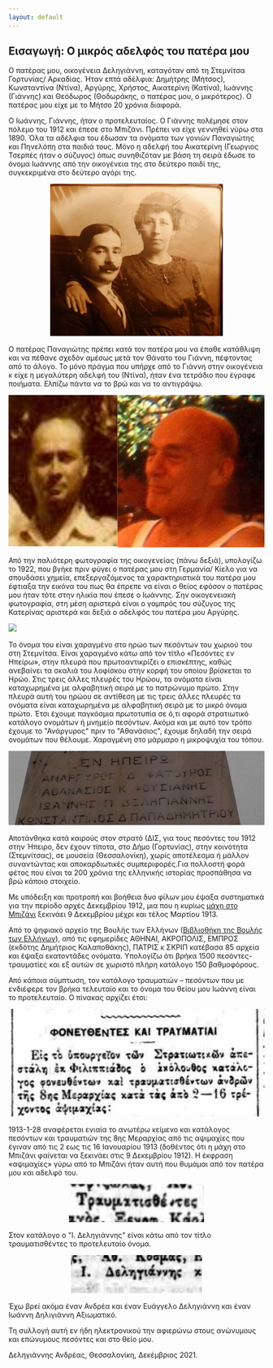 ```yaml
---
layout: default
---
```


## Εισαγωγή: Ο μικρός αδελφός του πατέρα μου

Ο πατέρας μου, οικογένεια  Δεληγιάννη, καταγόταν από τη Στεμνίτσα Γορτυνίας/ Αρκαδίας. Ήταν επτά αδέλφια: Δημήτρης (Μήτσος), Κωνσταντίνα (Ντίνα), Αργύρης, Χρήστος, Αικατερίνη (Κατίνα), Ιωάννης (Γιάννης) και Θεόδωρος (Θοδωράκης, ο πατέρας μου, ο μικρότερος). Ο πατέρας μου είχε με το Μήτσο 20 χρόνια διαφορά.

Ο Ιωάννης, Γιάννης, ήταν ο προτελευταίος. Ο Γιάννης πολέμησε στον πόλεμο του 1912 και έπεσε στο Μπιζάνι. Πρέπει να είχε γεννηθεί γύρω στα 1890. Όλα τα αδέλφια του έδωσαν τα ονόματα των γονιών Παναγιώτης και Πηνελόπη στα παιδιά τους. Μόνο η αδελφή του Αικατερίνη (Γεωργιος Τσερπές ήταν ο σύζυγος) όπως συνηθιζόταν με βάση τη σειρά έδωσε το όνομα Ιωάννης από την οικογένεια της στο δεύτερο παιδί της, συγκεκριμένα στο δεύτερο αγόρι της. 

<p align="center"> <img src="images/home_page_photo1.jpg" img height="300"> </p>

Ο πατέρας Παναγιώτης πρέπει κατά τον πατέρα μου να έπαθε κατάθλιψη και να πέθανε σχεδόν αμέσως μετά τον Θάνατο του Γιάννη, πέφτοντας από το άλογο. Το μόνο πράγμα που υπήρχε από το Γιάννη στην οικογένεια κ είχε η μεγαλύτερη αδελφή του (Ντίνα), ήταν ένα  τετράδιο που έγραφε ποιήματα. Ελπίζω πάντα να το βρώ και να το αντιγράψω. 

<p align="center"> <img src="images/home_page_photo2.jpg" img height="300"> </p>

Από την παλιότερη φωτογραφία  της οικογενείας (πάνω δεξιά), υπολογίζω το 1922, που βγήκε πριν φύγει ο πατέρας μου στη Γερμανία/ Κίελο για να σπουδάσει χημεία, επεξεργαζόμενος τα χαρακτηριστικά του πατέρα μου έφτιαξα την εικόνα του πως θα έπρεπε να είναι ο θείος εφόσον ο πατέρας μου ήταν τότε στην ηλικία που έπεσε ο Ιωάννης. Σην οικογενειακή φωτογραφία, στη μέση αριστερά είναι ο γαμπρός του σύζυγος της Κατερίνας αριστερά και δεξιά ο αδελφός του πατέρα μου Αργύρης.

<img src="images/home_page_photo3.png" img height="300">

Το όνομα του είναι χαραγμένο στο ηρώο των πεσόντων του χωριού του στη Στεμνίτσα. Είναι χαραγμένο κάτω από τον τίτλο  «Πεσόντες εν Ηπείρω», στην πλευρά που πρωτοαντικρίζει ο επισκέπτης, καθώς ανεβαίνει τα σκαλιά του λοφίσκου στην κορφή του οποίου βρίσκεται το Ηρώο. Στις τρεις άλλες πλευρές του Ηρώου, τα ονόματα είναι καταχωρημένα με αλφαβητική σειρά  με το πατρώνυμο πρώτο. Στην πλευρά αυτή του ηρώου σε αντίθεση με τις τρεις άλλες πλευρές τα ονόματα είναι καταχωρημένα με αλφαβητική σειρά  με το μικρό όνομα πρώτο.  Έτσι έχουμε παγκόσμια πρωτοτυπία σε ό,τι αφορά στρατιωτικό κατάλογο ονομάτων ή μνημείο πεσόντων. Ακόμα και με αυτό τον τρόπο έχουμε το "Ανάργυρος" πριν το "Αθανάσιος", έχουμε δηλαδή την σειρά ονομάτων που θέλουμε. Χαραγμένη στο μάρμαρο η μικροψυχία του τόπου.

![Iroo](images/home_page_photo4.jpg)

Αποτάνθηκα κατά καιρούς στον στρατό (ΔΙΣ, για τους πεσόντες του 1912 στην Ήπειρο, δεν έχουν τίποτα, στο Δήμο (Γορτυνίας), στην κοινότητα (Στεμνίτσας), σε μουσεία (Θεσσαλονίκη), χωρίς  αποτέλεσμα ή μάλλον  συναντώντας και αποκαρδιωτικές συμπεριφορές.Για πολλοστή φορά φέτος που είναι τα 200 χρόνια της ελληνικής ιστορίας προσπάθησα να βρώ κάποιο στοιχείο.

Με υπόδειξη και προτροπή και βοήθεια δυο φίλων μου έψαξα συστηματικά για την περίοδο αρχές Δεκεμβρίου 1912, μια που η κυρίως [μάχη στο Μπιζάνι](https://el.wikipedia.org/wiki/%CE%9C%CE%AC%CF%87%CE%B7_%CF%84%CE%BF%CF%85_%CE%9C%CF%80%CE%B9%CE%B6%CE%B1%CE%BD%CE%AF%CE%BF%CF%85) ξεκινάει 9 Δεκεμβρίου μέχρι και τέλος Μαρτίου 1913. 

Aπό το ψηφιακό αρχείο της Bουλής των Ελλήνων ([Βιβλιοθήκη της Βουλής των Ελλήνων](https://library.parliament.gr/%CE%A8%CE%B7%CF%86%CE%B9%CE%B1%CE%BA%CE%AE-%CE%92%CE%B9%CE%B2%CE%BB%CE%B9%CE%BF%CE%B8%CE%AE%CE%BA%CE%B7/%CE%95%CF%86%CE%B7%CE%BC%CE%B5%CF%81%CE%AF%CE%B4%CE%B5%CF%82-%CE%BA%CE%B1%CE%B9-%CE%A0%CE%B5%CF%81%CE%B9%CE%BF%CE%B4%CE%B9%CE%BA%CE%AC)), από τις εφημερίδες ΑΘΗΝΑΙ, ΑΚΡΟΠΟΛΙΣ, ΕΜΠΡΟΣ (εκδότης Δημήτριος Καλαποθάκης), ΠΑΤΡΙΣ κ ΣΚΡΙΠ κατέβασα 85 αρχεία και έψαξα εκατοντάδες ονόματα. Υπολογίζω ότι βρήκα 1500 πεσόντες-τραυματίες και εξ αυτών σε χωριστό πλήρη κατάλογο 150 βαθμοφόρους.

Από κάποια σύμπτωση, τον κατάλογο τραυματιών – πεσόντων που με ενδιέφερε τον βρήκα τελευταίο και το όνομα του θείου μου Ιωάννη είναι το προτελευταίο. Ο πίνακας αρχίζει έτσι: 

![detail5](images/home_page_photo5.jpg)

1913-1-28 αναφέρεται ενιαία το ανωτέρω κείμενο και κατάλογος πεσόντων και τραυματιών της 8ης Μεραρχίας από τις αψιμαχίες που έγιναν από τις 2 εως τις 16 Ιανουαρίου 1913 (δοθέντος ότι η μάχη στο Μπιζάνι φαίνεται να ξεκινάει στις 9 Δεκεμβρίου 1912). Η έκφραση «αψιμαχίες» γύρω από το Μπιζάνι ήταν αυτή που θυμάμαι από τον πατέρα μου και αδελφό του. 

<p align="center"> <img src="images/home_page_photo6.jpg" img height="75"> </p>

Στον κατάλογο ο "Ι. Δεληγιάννης" είναι κάτω από τον τίτλο τραυματισθέντες το προτελευταίο όνομα.

<p align="center"> <img src="images/home_page_photo7.jpg" img height="75"> </p>

Έχω βρεί ακόμα έναν Ανδρέα και έναν Ευάγγελο Δεληγιάννη και έναν Ιωάννη Δηλιγιάννη Αξιωματικό. 


Τη συλλογή αυτή εν ήδη ηλεκτρονικού την αφιερώνω στους ανώνυμους και επώνυμους πεσόντες και στο θείο μου.

Δεληγιάννης Ανδρέας, Θεσσαλονίκη, Δεκέμβριος 2021.
